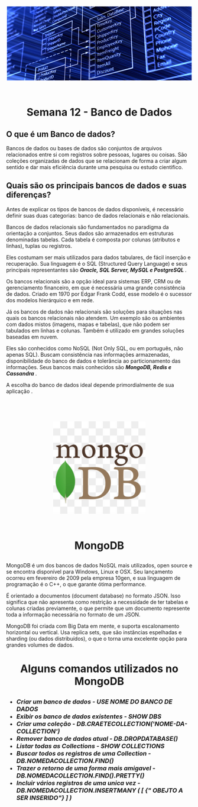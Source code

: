 <h1 align="center">
  <br>
  <img src="imagens/bancodedados.png" alt="Imagem de um banco de dados" width="500">
  <br>
    <br>
    <p align="center"> Semana 12 - Banco de Dados <p>
</h1>


<h2> O que é um Banco de dados? </h2>

Bancos de dados ou bases de dados são conjuntos de arquivos relacionados entre si com registros sobre pessoas, lugares ou coisas. São coleções organizadas de dados que se relacionam de forma a criar algum sentido e dar mais eficiência durante uma pesquisa ou estudo cientifico.



<h2> Quais são os principais bancos de dados e suas diferenças? </h2>

Antes de explicar os tipos de bancos de dados disponíveis, é necessário definir suas duas categorias: banco de dados relacionais e não relacionais.

Bancos de dados relacionais são fundamentados no paradigma da orientação a conjuntos. Seus dados são armazenados em estruturas denominadas tabelas. Cada tabela é composta por colunas (atributos e linhas), tuplas ou registros.

Eles costumam ser mais utilizados para dados tabulares, de fácil inserção e recuperação. Sua linguagem é o SQL (Structured Query Language) e seus principais representantes são <i> <b> Oracle, SQL Server, MySQL e PostgreSQL </i> </b>.

Os bancos relacionais são a opção ideal para sistemas ERP, CRM ou de gerenciamento financeiro, em que é necessária uma grande consistência de dados. Criado em 1970 por Edgar Frank Codd, esse modelo é o sucessor dos modelos hierárquico e em rede.

Já os bancos de dados não relacionais são soluções para situações nas quais os bancos relacionais não atendem. Um exemplo são os ambientes com dados mistos (imagens, mapas e tabelas), que não podem ser tabulados em linhas e colunas. Também é utilizado em grandes soluções baseadas em nuvem.

Eles são conhecidos como NoSQL (Not Only SQL, ou em português, não apenas SQL). Buscam consistência nas informações armazenadas, disponibilidade do banco de dados e tolerância ao particionamento das informações. Seus bancos mais conhecidos são <i> <b> MongoDB, Redis e Cassandra </i> </b>.

A escolha do banco de dados ideal depende primordialmente de sua aplicação .



<h1 align="center">
  <br>
  <img src="imagens/mongodb.png" alt="mulher negra usando computador" width="250">
  <br>
    <br>
    <p align="center"> MongoDB <p>
</h1>


MongoDB é um dos bancos de dados NoSQL mais utilizados, open source e se encontra disponível para Windows, Linux e OSX. Seu lançamento ocorreu em fevereiro de 2009 pela empresa 10gen, e sua linguagem de programação é o C++, o que garante ótima performance.

É orientado a documentos (document database) no formato JSON. Isso significa que não apresenta como restrição a necessidade de ter tabelas e colunas criadas previamente, o que permite que um documento represente toda a informação necessária no formato de um JSON.

MongoDB foi criada com Big Data em mente, e suporta escalonamento horizontal ou vertical. Usa replica sets, que são instâncias espelhadas e sharding (ou dados distribuídos), o que o torna uma excelente opção para grandes volumes de dados.

<h1> <p align ="center"> Alguns comandos utilizados no  MongoDB <p> </h1> 


<h3><i><ul> 
<li> Criar um banco de dados - USE NOME DO BANCO DE DADOS</li>
<li> Exibir os banco de dados existentes - SHOW DBS </li>
<li> Criar uma coleção - DB.CRAETECOLLECTION('NOME-DA-COLLECTION')</li>
<li> Remover banco de dados atual - DB.DROPDATABASE()</li>
<li> Listar todas as Collections - SHOW COLLECTIONS </li>
<li> Buscar todos os registros de uma Collection - DB.NOMEDACOLLECTION.FIND()</li>
<li> Trazer o retorno de uma forma mais amigavel - DB.NOMEDACOLLECTION.FIND().PRETTY()</li>
<li> Incluir vários registros de uma unica vez - DB.NOMEDACOLLECTION.INSERTMANY ( [ {" OBEJTO A SER INSERIDO"} ] )</li>






